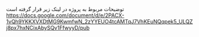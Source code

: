 توضیحات مربوط به پروژه در لینک زیر قرار گرفته است
https://docs.google.com/document/d/e/2PACX-1vQh9YKKXVXDtMG9KwmfwN_2zYYEUO4tcAMTqJ7VhKEuNQqpek5_ULQZj8px7hxNCixAbySQv1FfwyyD/pub

